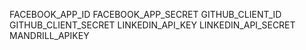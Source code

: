 FACEBOOK_APP_ID
FACEBOOK_APP_SECRET
GITHUB_CLIENT_ID
GITHUB_CLIENT_SECRET
LINKEDIN_API_KEY
LINKEDIN_API_SECRET
MANDRILL_APIKEY

